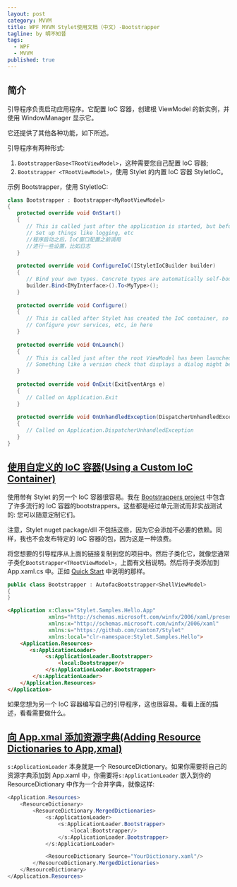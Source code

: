```yaml
---
layout: post
category: MVVM
title: WPF MVVM Stylet使用文档（中文）-Bootstrapper
tagline: by 明不知昔
tags: 
  - WPF
  - MVVM
published: true
---
```


## 简介

引导程序负责启动应用程序。它配置 IoC 容器，创建根 ViewModel 的新实例，并使用 WindowManager 显示它。

<!--more-->

它还提供了其他各种功能，如下所述。

引导程序有两种形式:

1. `BootstrapperBase<TRootViewModel>`，这种需要您自己配置 IoC 容器;
2. `Bootstrapper <TRootViewModel>`，使用 Stylet 的内置 IoC 容器 StyletIoC。

示例 Bootstrapper，使用 StyletIoC:

```C#
class Bootstrapper : Bootstrapper<MyRootViewModel>
{
   protected override void OnStart()
   {
      // This is called just after the application is started, but before the IoC container is set up.
      // Set up things like logging, etc
      //程序启动之后，IoC窗口配置之前调用
      //进行一些设置，比如日志
   }
 
   protected override void ConfigureIoC(IStyletIoCBuilder builder)
   {
      // Bind your own types. Concrete types are automatically self-bound.
      builder.Bind<IMyInterface>().To<MyType>();
   }
 
   protected override void Configure()
   {
      // This is called after Stylet has created the IoC container, so this.Container exists, but before the Root ViewModel is launched.
      // Configure your services, etc, in here
   }
 
   protected override void OnLaunch()
   {
      // This is called just after the root ViewModel has been launched
      // Something like a version check that displays a dialog might be launched from here
   }
 
   protected override void OnExit(ExitEventArgs e)
   {
      // Called on Application.Exit
   }
 
   protected override void OnUnhandledException(DispatcherUnhandledExceptionEventArgs e)
   {
      // Called on Application.DispatcherUnhandledException
   }
}
```



## [使用自定义的 IoC 容器(Using a Custom IoC Container)]()

使用带有 Stylet 的另一个 IoC 容器很容易。我在 [Bootstrappers project](https://github.com/canton7/Stylet/tree/master/Bootstrappers) 中包含了许多流行的 IoC 容器的bootstrappers。这些都是经过单元测试而非实战测试的: 您可以随意定制它们。

注意，Stylet nuget package/dll 不包括这些，因为它会添加不必要的依赖。同样，我也不会发布特定的 IoC 容器的包，因为这是一种浪费。

将您想要的引导程序从上面的链接复制到您的项目中。然后子类化它，就像您通常子类化`Bootstrapper<TRootViewModel>`，上面有文档说明。然后将子类添加到 App.xaml.cs 中。正如 [Quick Start]() 中说明的那样。

```c#
public class Bootstrapper : AutofacBootstrapper<ShellViewModel>
{
}
```

```html
<Application x:Class="Stylet.Samples.Hello.App"
             xmlns="http://schemas.microsoft.com/winfx/2006/xaml/presentation"
             xmlns:x="http://schemas.microsoft.com/winfx/2006/xaml"
             xmlns:s="https://github.com/canton7/Stylet"
             xmlns:local="clr-namespace:Stylet.Samples.Hello">
    <Application.Resources>
       <s:ApplicationLoader>
            <s:ApplicationLoader.Bootstrapper>
                <local:Bootstrapper/>
            </s:ApplicationLoader.Bootstrapper>
        </s:ApplicationLoader>
    </Application.Resources>
</Application>
```

如果您想为另一个 IoC 容器编写自己的引导程序，这也很容易。看看上面的描述，看看需要做什么。



## [向 App.xmal 添加资源字典(Adding Resource Dictionaries to App,xmal)]()

`s:ApplicationLoader` 本身就是一个 ResourceDictionary。如果你需要将自己的资源字典添加到 App.xaml 中，你需要将`s:ApplicationLoader` 嵌入到你的 ResourceDictionary 中作为一个合并字典，就像这样:

```C#
<Application.Resources>
    <ResourceDictionary>
        <ResourceDictionary.MergedDictionaries>
            <s:ApplicationLoader>
                <s:ApplicationLoader.Bootstrapper>
                    <local:Bootstrapper/>
                </s:ApplicationLoader.Bootstrapper>
            </s:ApplicationLoader>

            <ResourceDictionary Source="YourDictionary.xaml"/>
        </ResourceDictionary.MergedDictionaries>
    </ResourceDictionary>
</Application.Resources>
```

